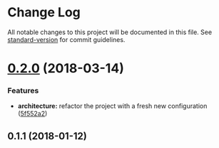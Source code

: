 # Change Log

All notable changes to this project will be documented in this file. See [standard-version](https://github.com/conventional-changelog/standard-version) for commit guidelines.

<a name="0.2.0"></a>
# [0.2.0](https://github.com/devaublanc/react-starter-kit/compare/v2.3.0...v0.2.0) (2018-03-14)


### Features

* **architecture:** refactor the project with a fresh new configuration ([5f552a2](https://github.com/devaublanc/react-starter-kit/commit/5f552a2))



<a name="0.1.1"></a>
## 0.1.1 (2018-01-12)
